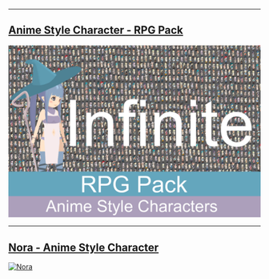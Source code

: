 
__________________________________________________________________________________________

## [Anime Style Character - RPG Pack](https://assetstore.unity.com/packages/slug/231440)
[![Nora](/assets/img/RPG_cover.png)](https://assetstore.unity.com/packages/slug/231440)

__________________________________________________________________________________________

## [Nora - Anime Style Character](https://assetstore.unity.com/packages/slug/210222)
[![Nora](https://assetstorev1-prd-cdn.unity3d.com/key-image/3d3e3206-f114-4df4-83ee-8a3713f28213.webp)](https://assetstore.unity.com/packages/slug/210222)









